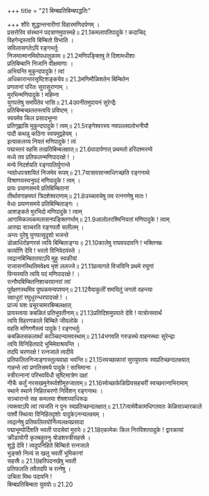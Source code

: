+++
title = "21 बिम्बप्रतिबिम्बपद्धतिः"

+++
शौरेः शुद्धान्तनारीणां विहारमणिदर्पणम् ।  
प्रसत्तेरिव संस्थानं पदत्राणमुपास्महे॥ 21.1कमलापतिपादुके ! कदाचिद्  
विहगेन्द्रस्त्वयि बिम्बितो विभाति ।  
सविलासगतेऽपि रङ्गभर्तुः  
निजमात्मानमिवोपधातुकामः॥ 21.2मणिपङ्क्तिषु ते दिशामधीशाः  
प्रतिबिम्बानि निजानि वीक्षमाणाः ।  
अभियन्ति मुकुन्दपादुके ! त्वां  
अधिकारान्तरसृष्टिशङ्कयेव॥ 21.3मणिमौळिशतेन बिम्बितेन  
प्रणतानां परितः सुरासुराणाम् ।  
मुरभिन्मणिपादुके ! महिम्ना  
युगपत्तेषु समर्पितेव भासि॥ 21.4उपनीतमुपायनं सुरेन्द्रैः  
प्रतिबिम्बच्छलतस्त्वयि प्रविष्टम् ।  
स्वयमेव किल प्रसादभूम्ना  
प्रतिगृह्णासि मुकुन्दपादुके ! त्वम्॥ 21.5रङ्गेश्वरस्य नवपल्लवलोभनीयौ  
पादौ कथन्नु कठिना स्वयमुद्वहेयम् ।  
इत्याकलय्य नियतं मणिपादुके ! त्वं  
पद्मास्तरं वहसि तत्प्रतिबिम्बलक्षात्॥ 21.6पादार्पणात् प्रथमतो हरिदश्मरम्ये  
मध्ये तव प्रतिफलन्मणिपादरक्षे ! ।  
मन्ये निदर्शयति रङ्गपतिर्युगान्ते  
न्यग्रोधपत्रशयितं निजमेव रूपम्॥ 21.7यात्रावसानमधिगच्छति रङ्गनाथे  
विश्राणयस्यनुपदं मणिपादुके ! त्वम् ।  
प्रायः प्रयाणसमये प्रतिबिम्बितानां  
तीर्थावगाहमपरं त्रिदशेश्वराणाम्॥ 21.8उच्चावचेषु तव रत्नगणेषु मातः !  
वेधाः प्रयाणसमये प्रतिबिम्बिताङ्गः ।  
आशङ्कते मुरभिदो मणिपादुके ! त्वाम्  
आगामिकल्पकमलासनपङ्क्तिगर्भाम्॥ 21.9आलोलरश्मिनियतां मणिपादुके ! त्वाम्  
आरुह्य सञ्चरति रङ्गपतौ सलीलम् ।  
अन्तः पुरेषु युगपत्सुदृशो भजन्ते  
डोळाधिरोहणरसं त्वयि बिम्बिताङ्ग्यः॥ 21.10कालेषु राघवपदावनि ! भक्तिनम्रः  
कार्याणि देवि ! भरतो विनिवेदयंस्ते ।  
त्वद्रत्नबिम्बिततयाऽपि मुहुः स्वकीयां  
राजासनस्थितिमवेक्ष्य भृशं ललज्जे॥ 21.11प्रत्यागते विजयिनि प्रथमे रघूणां  
विन्यस्यति त्वयि पदं मणिपादरक्षे ! ।  
रत्नौघबिम्बितनिशाचरवानरां त्वां  
पूर्वक्षणस्थमिव पुष्पकमन्वपश्यन्॥ 21.12वैयाकुलीं शमयितुं जगतो वहन्त्या  
रक्षाधुरां रघुधुरन्धरपादरक्षे ! ।  
प्राज्यं यशः प्रचुरचामरबिम्बलक्षात्  
प्रायस्त्वया कबळितं प्रतिभूपतीनाम्॥ 21.13प्रतिदिशमुपयाते देवि ! यात्रोत्सवार्थं  
त्वयि विहरणकाले बिम्बिते जीवलोके ।  
वहसि मणिगणैस्त्वं पादुके ! रङ्गभर्तुः  
कबळितसकलार्थां काञ्चिदन्यामवस्थाम्॥ 21.14भगवति गरुडस्थे वाहनस्थाः सुरेन्द्राः  
त्वयि विनिहितपादे भूमिमेवाश्रयन्ति ।  
तदपि चरणरक्षे ! रत्नजाले त्वदीये  
प्रतिफलितनिजाङ्गास्तुल्यवाहा भवन्ति॥ 21.15स्वच्छाकारां सुरयुवतयः स्वप्रतिच्छन्दलक्ष्यात्  
गाहन्ते त्वां प्रणतिसमये पादुके ! साभिमानाः ।  
स्त्रीरत्नानां परिभवविधौ सृष्टिमात्रेण दक्षां  
नीचैः कर्तुं नरसखमुनेरूर्वशीमूरुजाताम्॥ 21.16स्वेच्छाकेळिप्रियसहचरीं स्वच्छरत्नाभिरामाम्  
स्थाने स्थाने निहितचरणो निर्विशन् रङ्गनाथः ।  
सञ्चारान्ते सह कमलया शेषशय्याधिरूढः  
त्यक्त्वाऽपि त्वां त्यजति न पुनः स्वप्रतिच्छन्दलक्षात्॥ 21.17त्वामेवैकामधिगतवतः केळिसञ्चारकाले  
पार्श्वे स्थित्वा विनिहितदृशोः पादुकेऽनन्यलक्ष्यम् ।  
त्वद्रत्नेषु प्रतिफलितयोर्नित्यलक्ष्यप्रसादा  
पद्माभूम्योर्दिशति भवती पादसेवां मुरारेः॥ 21.18एकामेकः किल निरविशत्पादुके ! द्वारकायां  
क्रीडायोगी कृतबहुतनुः षोडशस्त्रीसहस्रे ।  
शुद्धे देवि ! त्वदुपनिहिते बिम्बितो रत्नजाले  
भुङ्क्ते नित्यं स खलु भवतीं भूमिकानां  
सहस्रैः॥ 21.19हरिपदनखेषु भवती  
प्रतिफलति तवैतदपि च रत्नेषु ।  
उचिता मिथः पदावनि !  
बिम्बप्रतिबिम्बता युवयोः॥ 21.20